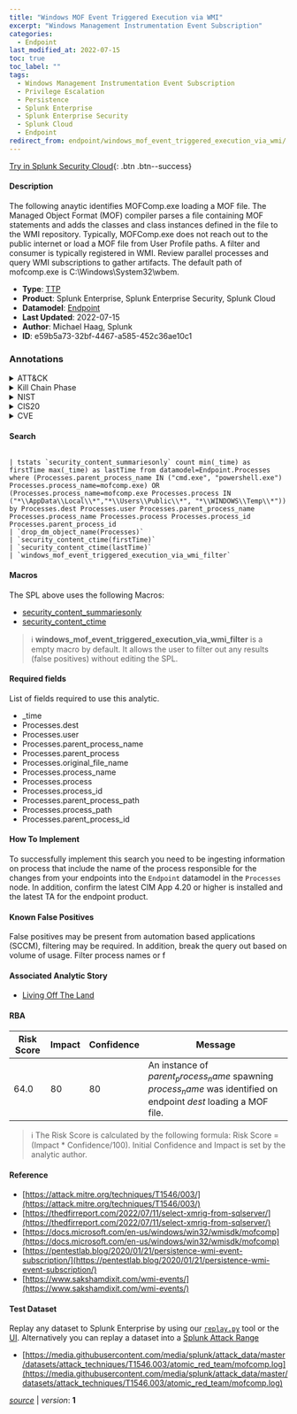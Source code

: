 ```yaml
---
title: "Windows MOF Event Triggered Execution via WMI"
excerpt: "Windows Management Instrumentation Event Subscription"
categories:
  - Endpoint
last_modified_at: 2022-07-15
toc: true
toc_label: ""
tags:
  - Windows Management Instrumentation Event Subscription
  - Privilege Escalation
  - Persistence
  - Splunk Enterprise
  - Splunk Enterprise Security
  - Splunk Cloud
  - Endpoint
redirect_from: endpoint/windows_mof_event_triggered_execution_via_wmi/
---
```




[Try in Splunk Security Cloud](https://www.splunk.com/en_us/cyber-security.html){: .btn .btn--success}

#### Description

The following anaytic identifies MOFComp.exe loading a MOF file. The Managed Object Format (MOF) compiler parses a file containing MOF statements and adds the classes and class instances defined in the file to the WMI repository. Typically, MOFComp.exe does not reach out to the public internet or load a MOF file from User Profile paths. A filter and consumer is typically registered in WMI. Review parallel processes and query WMI subscriptions to gather artifacts. The default path of mofcomp.exe is C:\Windows\System32\wbem.

- **Type**: [TTP](https://github.com/splunk/security_content/wiki/Detection-Analytic-Types)
- **Product**: Splunk Enterprise, Splunk Enterprise Security, Splunk Cloud
- **Datamodel**: [Endpoint](https://docs.splunk.com/Documentation/CIM/latest/User/Endpoint)
- **Last Updated**: 2022-07-15
- **Author**: Michael Haag, Splunk
- **ID**: e59b5a73-32bf-4467-a585-452c36ae10c1

### Annotations
<details>
  <summary>ATT&CK</summary>

<div markdown="1">

#### [ATT&CK](https://attack.mitre.org/)

| ID          | Technique   | Tactic         |
| ----------- | ----------- |--------------- |
| [T1546.003](https://attack.mitre.org/techniques/T1546/003/) | Windows Management Instrumentation Event Subscription | Privilege Escalation, Persistence |

</div>
</details>


<details>
  <summary>Kill Chain Phase</summary>

<div markdown="1">

* Exploitation


</div>
</details>


<details>
  <summary>NIST</summary>

<div markdown="1">

* DE.CM



</div>
</details>

<details>
  <summary>CIS20</summary>

<div markdown="1">

* CIS 3
* CIS 5
* CIS 16



</div>
</details>

<details>
  <summary>CVE</summary>

<div markdown="1">


</div>
</details>


#### Search

```

| tstats `security_content_summariesonly` count min(_time) as firstTime max(_time) as lastTime from datamodel=Endpoint.Processes where (Processes.parent_process_name IN ("cmd.exe", "powershell.exe") Processes.process_name=mofcomp.exe) OR (Processes.process_name=mofcomp.exe Processes.process IN ("*\\AppData\\Local\\*","*\\Users\\Public\\*", "*\\WINDOWS\\Temp\\*")) by Processes.dest Processes.user Processes.parent_process_name Processes.process_name Processes.process Processes.process_id Processes.parent_process_id 
| `drop_dm_object_name(Processes)` 
| `security_content_ctime(firstTime)` 
| `security_content_ctime(lastTime)` 
| `windows_mof_event_triggered_execution_via_wmi_filter`
```

#### Macros
The SPL above uses the following Macros:
* [security_content_summariesonly](https://github.com/splunk/security_content/blob/develop/macros/security_content_summariesonly.yml)
* [security_content_ctime](https://github.com/splunk/security_content/blob/develop/macros/security_content_ctime.yml)

> :information_source:
> **windows_mof_event_triggered_execution_via_wmi_filter** is a empty macro by default. It allows the user to filter out any results (false positives) without editing the SPL.



#### Required fields
List of fields required to use this analytic.
* _time
* Processes.dest
* Processes.user
* Processes.parent_process_name
* Processes.parent_process
* Processes.original_file_name
* Processes.process_name
* Processes.process
* Processes.process_id
* Processes.parent_process_path
* Processes.process_path
* Processes.parent_process_id



#### How To Implement
To successfully implement this search you need to be ingesting information on process that include the name of the process responsible for the changes from your endpoints into the `Endpoint` datamodel in the `Processes` node. In addition, confirm the latest CIM App 4.20 or higher is installed and the latest TA for the endpoint product.
#### Known False Positives
False positives may be present from automation based applications (SCCM), filtering may be required. In addition, break the query out based on volume of usage. Filter process names or f

#### Associated Analytic Story
* [Living Off The Land](/stories/living_off_the_land)




#### RBA

| Risk Score  | Impact      | Confidence   | Message      |
| ----------- | ----------- |--------------|--------------|
| 64.0 | 80 | 80 | An instance of $parent_process_name$ spawning $process_name$ was identified on endpoint $dest$ loading a MOF file. |


> :information_source:
> The Risk Score is calculated by the following formula: Risk Score = (Impact * Confidence/100). Initial Confidence and Impact is set by the analytic author.


#### Reference

* [https://attack.mitre.org/techniques/T1546/003/](https://attack.mitre.org/techniques/T1546/003/)
* [https://thedfirreport.com/2022/07/11/select-xmrig-from-sqlserver/](https://thedfirreport.com/2022/07/11/select-xmrig-from-sqlserver/)
* [https://docs.microsoft.com/en-us/windows/win32/wmisdk/mofcomp](https://docs.microsoft.com/en-us/windows/win32/wmisdk/mofcomp)
* [https://pentestlab.blog/2020/01/21/persistence-wmi-event-subscription/](https://pentestlab.blog/2020/01/21/persistence-wmi-event-subscription/)
* [https://www.sakshamdixit.com/wmi-events/](https://www.sakshamdixit.com/wmi-events/)



#### Test Dataset
Replay any dataset to Splunk Enterprise by using our [`replay.py`](https://github.com/splunk/attack_data#using-replaypy) tool or the [UI](https://github.com/splunk/attack_data#using-ui).
Alternatively you can replay a dataset into a [Splunk Attack Range](https://github.com/splunk/attack_range#replay-dumps-into-attack-range-splunk-server)

* [https://media.githubusercontent.com/media/splunk/attack_data/master/datasets/attack_techniques/T1546.003/atomic_red_team/mofcomp.log](https://media.githubusercontent.com/media/splunk/attack_data/master/datasets/attack_techniques/T1546.003/atomic_red_team/mofcomp.log)



[*source*](https://github.com/splunk/security_content/tree/develop/detections/endpoint/windows_mof_event_triggered_execution_via_wmi.yml) \| *version*: **1**